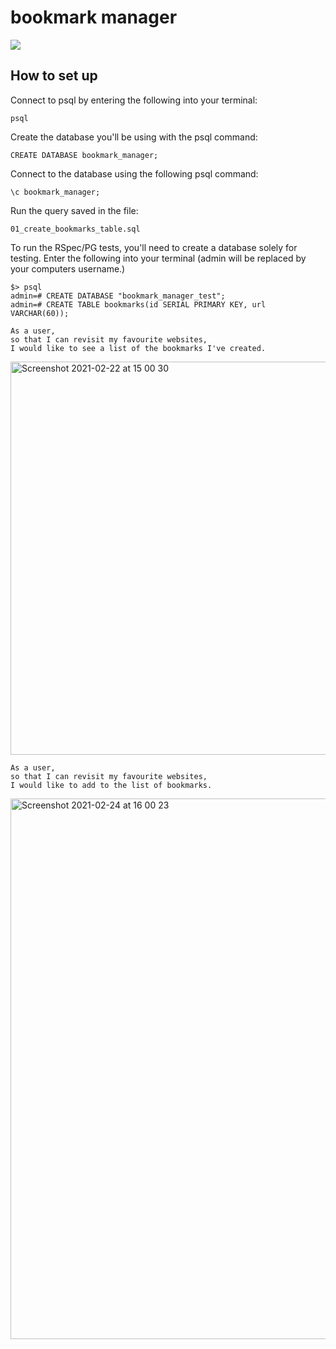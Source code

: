 # bookmark manager

<img src= https://i.etsystatic.com/9663554/r/il/8900e7/2782369583/il_794xN.2782369583_ortp.jpg>

## How to set up

Connect to psql by entering the following into your terminal:
```
psql
```
Create the database you'll be using with the psql command:
```
CREATE DATABASE bookmark_manager;
```
Connect to the database using the following psql command:
```
\c bookmark_manager;
```
Run the query saved in the file:
```
01_create_bookmarks_table.sql
```
To run the RSpec/PG tests, you'll need to create a database solely for testing. Enter the following into your terminal (admin will be replaced by your computers username.)
```
$> psql
admin=# CREATE DATABASE "bookmark_manager_test";
admin=# CREATE TABLE bookmarks(id SERIAL PRIMARY KEY, url VARCHAR(60));
```

```
As a user,
so that I can revisit my favourite websites,
I would like to see a list of the bookmarks I've created.
```

<img width="629" alt="Screenshot 2021-02-22 at 15 00 30" src="https://user-images.githubusercontent.com/75075773/108837177-cb9ef280-75c9-11eb-8d43-8327bd95ecfa.png">

```
As a user,
so that I can revisit my favourite websites,
I would like to add to the list of bookmarks.
```

<img width="865" alt="Screenshot 2021-02-24 at 16 00 23" src="https://user-images.githubusercontent.com/75075773/109028256-86f28480-76b9-11eb-9eb4-f6c48b490864.png">
